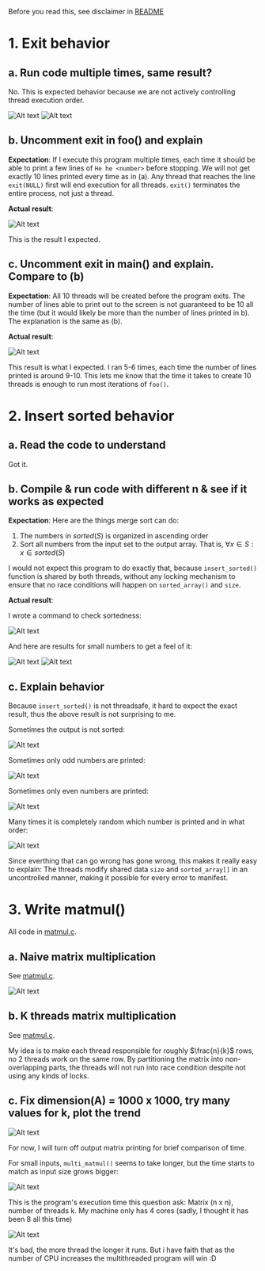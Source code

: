 Before you read this, see disclaimer in [README](../README.md)

# 1. Exit behavior 
## a. Run code multiple times, same result? 
No. This is expected behavior because we are not actively controlling thread execution order. 

![Alt text](image-1.png) ![Alt text](image-2.png)
## b. Uncomment exit in foo() and explain 
**Expectation**: 
If I execute this program multiple times, each time it should be able to print a few lines of `He he <number>` before stopping. We will not get exactly 10 lines printed every time as in (a). Any thread that reaches the line `exit(NULL)` first will end execution for all threads. `exit()` terminates the entire process, not just a thread. 

**Actual result**: 

![Alt text](image-5.png)

This is the result I expected. 
## c. Uncomment exit in main() and explain. Compare to (b)
**Expectation**: 
All 10 threads will be created before the program exits. The number of lines able to print out to the screen is not guaranteed to be 10 all the time (but it would likely be more than the number of lines printed in b). The explanation is the same as (b). 

**Actual result**: 

![Alt text](image-4.png) 

This result is what I expected. I ran 5-6 times, each time the number of lines printed is around 9-10. This lets me know that the time it takes to create 10 threads is enough to run most iterations of `foo()`. 

# 2. Insert sorted behavior 
## a. Read the code to understand 
Got it. 
## b. Compile & run code with different n & see if it works as expected
**Expectation**:
Here are the things merge sort can do: 
1. The numbers in $sorted(S)$ is organized in ascending order
2. Sort all numbers from the input set to the output array. That is, $\forall x \in S: x \in sorted(S)$

I would not expect this program to do exactly that, because `insert_sorted()` function is shared by both threads, without any locking mechanism to ensure that no race conditions will happen on `sorted_array()` and `size`. 

**Actual result**: 

I wrote a command to check sortedness: 

![Alt text](image-8.png) 

And here are results for small numbers to get a feel of it: 

![Alt text](image-6.png) ![Alt text](image-7.png)
## c. Explain behavior 
Because `insert_sorted()` is not threadsafe, it hard to expect the exact result, thus the above result is not surprising to me. 

Sometimes the output is not sorted: 

![Alt text](image-10.png)

Sometimes only odd numbers are printed: 

![Alt text](image-11.png)

Sometimes only even numbers are printed: 

![Alt text](image-12.png)

Many times it is completely random which number is printed and in what order: 

![Alt text](image-13.png)

Since everthing that can go wrong has gone wrong, this makes it really easy to explain: The threads modify shared data `size` and `sorted_array[]` in an uncontrolled manner, making it possible for every error to manifest. 

# 3. Write matmul() 
All code in [matmul.c](matmul.c).
## a. Naive matrix multiplication 
See [matmul.c](matmul.c).

![Alt text](image-19.png)
## b. K threads matrix multiplication 
See [matmul.c](matmul.c).

My idea is to make each thread responsible for roughly $\frac{n}{k}$ rows, no 2 threads work on the same row. By partitioning the matrix into non-overlapping parts, the threads will not run into race condition despite not using any kinds of locks. 
## c. Fix dimension(A) = 1000 x 1000, try many values for k, plot the trend
![Alt text](image-16.png) 

For now, I will turn off output matrix printing for brief comparison of time. 

For small inputs, `multi_matmul()` seems to take longer, but the time starts to match as input size grows bigger: 

![Alt text](image-17.png)

This is the program's execution time this question ask: Matrix (n x n), number of threads k. My machine only has 4 cores (sadly, I thought it has been 8 all this time)

![Alt text](image-18.png)

It's bad, the more thread the longer it runs. But i have faith that as the number of CPU increases the multithreaded program will win :D